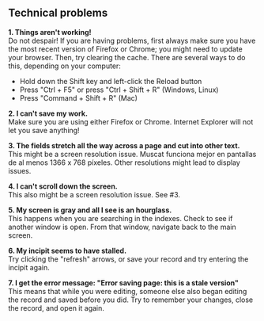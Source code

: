 ## Technical problems

**1. Things aren't working!**  
Do not despair! If you are having problems, first always make sure you have the most recent version of Firefox or Chrome; you might need to update your browser. Then, try clearing the cache. There are several ways to do this, depending on your computer:

- Hold down the Shift key and left-click the Reload button
- Press "Ctrl + F5" or press "Ctrl + Shift + R" (Windows, Linux)
- Press "Command + Shift + R" (Mac)

**2. I can't save my work.**  
Make sure you are using either Firefox or Chrome. Internet Explorer will not let you save anything!

**3. The fields stretch all the way across a page and cut into other text.**  
This might be a screen resolution issue. Muscat funciona mejor en pantallas de al menos 1366 x 768 píxeles. Other resolutions might lead to display issues.

**4. I can't scroll down the screen.**  
This also might be a screen resolution issue. See #3.

**5. My screen is gray and all I see is an hourglass.**  
This happens when you are searching in the indexes. Check to see if another window is open. From that window, navigate back to the main screen.

**6. My incipit seems to have stalled.**  
Try clicking the "refresh" arrows, or save your record and try entering the incipit again.

**7. I get the error message: "Error saving page: this is a stale version"**  
This means that while you were editing, someone else also began editing the record and saved before you did. Try to remember your changes, close the record, and open it again.
